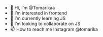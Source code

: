 - 👋 Hi, I’m @Tomarikaa
- 👀 I’m interested in frontend
- 🌱 I’m currently learning JS
- 💞️ I’m looking to collaborate on JS
- 📫 How to reach me Instagram @tomarika

<!---
Tomarikaa/Tomarikaa is a ✨ special ✨ repository because its `README.md` (this file) appears on your GitHub profile.
You can click the Preview link to take a look at your changes.
--->
